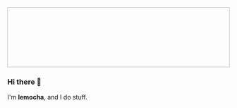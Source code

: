 <img style="background-image: url(https://img.itch.zone/aW1nLzcyNzgzNTgucG5n/original/GplhiH.png); background-repeat: repeat" width="100%" height="136px">

### Hi there 👋
I'm <b>lemocha</b>, and I do stuff.
